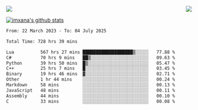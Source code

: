 <p>
  <a href="https://count.getloli.com/"><img src="https://count.getloli.com/get/@xana.readme?theme=moebooru-h"></a>
  <img src="https://weather-icon.journeyad.repl.co/@hangzhou?v=1" align="right">
</p>


<a href="https://github.com/imxana"><img align="center" src="https://github-readme-stats.vercel.app/api?username=imxana&show_icons=true&include_all_commits=true&hide_border=tru&custom_title=imxana%27s%20Github%20Stats" alt="imxana's github stats" /></a> 

<!--START_SECTION:waka-->

```txt
From: 22 March 2023 - To: 04 July 2025

Total Time: 728 hrs 39 mins

Lua          567 hrs 27 mins ███████████████████▒░░░░░   77.88 %
C#           70 hrs 9 mins   ██▒░░░░░░░░░░░░░░░░░░░░░░   09.63 %
Python       39 hrs 50 mins  █▒░░░░░░░░░░░░░░░░░░░░░░░   05.47 %
C++          25 hrs 7 mins   █░░░░░░░░░░░░░░░░░░░░░░░░   03.45 %
Binary       19 hrs 46 mins  ▓░░░░░░░░░░░░░░░░░░░░░░░░   02.71 %
Other        1 hr 44 mins    ░░░░░░░░░░░░░░░░░░░░░░░░░   00.24 %
Markdown     58 mins         ░░░░░░░░░░░░░░░░░░░░░░░░░   00.13 %
JavaScript   48 mins         ░░░░░░░░░░░░░░░░░░░░░░░░░   00.11 %
Assembly     44 mins         ░░░░░░░░░░░░░░░░░░░░░░░░░   00.10 %
C            33 mins         ░░░░░░░░░░░░░░░░░░░░░░░░░   00.08 %
```

<!--END_SECTION:waka-->
